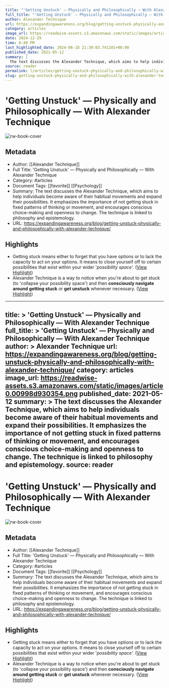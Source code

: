 ```yaml
---
title: "'Getting Unstuck' — Physically and Philosophically — With Alexander Technique"
full_title: "'Getting Unstuck' — Physically and Philosophically — With Alexander Technique"
author: Alexander Technique
url: https://expandingawareness.org/blog/getting-unstuck-physically-and-philosophically-with-alexander-technique/
category: articles
image_url: https://readwise-assets.s3.amazonaws.com/static/images/article0.00998d930354.png
date: 2024-12-29
time: 6:40 PM
last_highlighted_date: 2024-06-18 21:39:03.741101+00:00
published_date: 2021-05-12
summary: |
  The text discusses the Alexander Technique, which aims to help individuals become aware of their habitual movements and expand their possibilities. It emphasizes the importance of not getting stuck in fixed patterns of thinking or movement, and encourages conscious choice-making and openness to change. The technique is linked to philosophy and epistemology.
source: reader
permalink: l/articles/getting-unstuck-physically-and-philosophically-with-alexander-technique
slug: getting-unstuck-physically-and-philosophically-with-alexander-technique
---
```

# 'Getting Unstuck' — Physically and Philosophically — With Alexander Technique

![rw-book-cover](https://readwise-assets.s3.amazonaws.com/static/images/article0.00998d930354.png)

## Metadata
- Author: [[Alexander Technique]]
- Full Title: 'Getting Unstuck' — Physically and Philosophically — With Alexander Technique
- Category: #articles
- Document Tags: [[favorite]] [[Psychology]] 
- Summary: The text discusses the Alexander Technique, which aims to help individuals become aware of their habitual movements and expand their possibilities. It emphasizes the importance of not getting stuck in fixed patterns of thinking or movement, and encourages conscious choice-making and openness to change. The technique is linked to philosophy and epistemology.
- URL: https://expandingawareness.org/blog/getting-unstuck-physically-and-philosophically-with-alexander-technique/

## Highlights
- Getting stuck means either to forget that you have options or to lack the capacity to act on your options. It means to close yourself off to certain possibilities that exist within your wider '*possibility space'.* ([View Highlight](https://read.readwise.io/read/01j0pmjpcv6k31fbgvap0rf9nr))
- Alexander Technique is a way to notice when you're about to get stuck (to 'collapse your possibility space') and then **consciously navigate around getting stuck** or **get unstuck** whenever necessary. ([View Highlight](https://read.readwise.io/read/01j0pmm0e8243kfbxef7ex74hp))


---
title: >
  'Getting Unstuck' — Physically and Philosophically — With Alexander Technique
full_title: >
  'Getting Unstuck' — Physically and Philosophically — With Alexander Technique
author: >
  Alexander Technique
url: https://expandingawareness.org/blog/getting-unstuck-physically-and-philosophically-with-alexander-technique/
category: articles
image_url: https://readwise-assets.s3.amazonaws.com/static/images/article0.00998d930354.png
published_date: 2021-05-12
summary: >
  The text discusses the Alexander Technique, which aims to help individuals become aware of their habitual movements and expand their possibilities. It emphasizes the importance of not getting stuck in fixed patterns of thinking or movement, and encourages conscious choice-making and openness to change. The technique is linked to philosophy and epistemology.
source: reader
---
# 'Getting Unstuck' — Physically and Philosophically — With Alexander Technique

![rw-book-cover](https://readwise-assets.s3.amazonaws.com/static/images/article0.00998d930354.png)

## Metadata
- Author: [[Alexander Technique]]
- Full Title: 'Getting Unstuck' — Physically and Philosophically — With Alexander Technique
- Category: #articles
- Document Tags: [[favorite]] [[Psychology]] 
- Summary: The text discusses the Alexander Technique, which aims to help individuals become aware of their habitual movements and expand their possibilities. It emphasizes the importance of not getting stuck in fixed patterns of thinking or movement, and encourages conscious choice-making and openness to change. The technique is linked to philosophy and epistemology.
- URL: https://expandingawareness.org/blog/getting-unstuck-physically-and-philosophically-with-alexander-technique/

## Highlights
- Getting stuck means either to forget that you have options or to lack the capacity to act on your options. It means to close yourself off to certain possibilities that exist within your wider '*possibility space'.* ([View Highlight](https://read.readwise.io/read/01j0pmjpcv6k31fbgvap0rf9nr))
- Alexander Technique is a way to notice when you're about to get stuck (to 'collapse your possibility space') and then **consciously navigate around getting stuck** or **get unstuck** whenever necessary. ([View Highlight](https://read.readwise.io/read/01j0pmm0e8243kfbxef7ex74hp))


